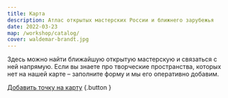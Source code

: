 ```yaml
---
title: Карта
description: Атлас открытых мастерских России и ближнего зарубежья
date: 2022-03-23
map: /workshop/catalog/
cover: waldemar-brandt.jpg
---
```


Здесь можно найти ближайшую открытую мастерскую и связаться с ней напрямую. Если вы знаете про творческие пространства, которых нет на нашей карте – заполните форму и мы его оперативно добавим.

[Добавить точку на карту](https://airtable.com/shrNRxukLifF40tf3) {.button }

